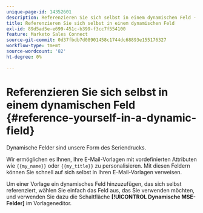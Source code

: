 ```yaml
---
unique-page-id: 14352601
description: Referenzieren Sie sich selbst in einem dynamischen Feld - Marketo-Dokumente - Produktdokumentation
title: Referenzieren Sie sich selbst in einem dynamischen Feld
exl-id: 89d5ad5e-e699-451c-b399-f3cc7f554100
feature: Marketo Sales Connect
source-git-commit: 0d37fbdb7d08901458c1744dc68893e155176327
workflow-type: tm+mt
source-wordcount: '82'
ht-degree: 0%

---
```


# Referenzieren Sie sich selbst in einem dynamischen Feld {#reference-yourself-in-a-dynamic-field}

Dynamische Felder sind unsere Form des Seriendrucks.

Wir ermöglichen es Ihnen, Ihre E-Mail-Vorlagen mit vordefinierten Attributen wie `{{my_name}}` oder `{{my_title}}` zu personalisieren. Mit diesen Feldern können Sie schnell auf sich selbst in Ihren E-Mail-Vorlagen verweisen.

Um einer Vorlage ein dynamisches Feld hinzuzufügen, das sich selbst referenziert, wählen Sie einfach das Feld aus, das Sie verwenden möchten, und verwenden Sie dazu die Schaltfläche **[!UICONTROL Dynamische MSE-Felder]** im Vorlageneditor.
